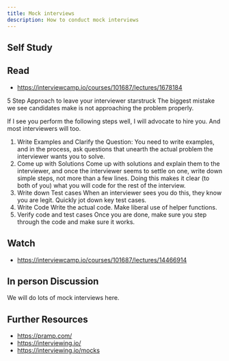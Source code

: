 ```yaml
---
title: Mock interviews
description: How to conduct mock interviews
---
```





## Self Study 

## Read

- https://interviewcamp.io/courses/101687/lectures/1678184 

 

5 Step Approach to leave your interviewer starstruck
The biggest mistake we see candidates make is not approaching the problem properly.

If I see you perform the following steps well, I will advocate to hire you. And most interviewers will too.

1. Write Examples and Clarify the Question: You need to write examples, and in the process, ask questions that unearth the actual problem the interviewer wants you to solve.
2. Come up with Solutions Come up with solutions and explain them to the interviewer, and once the interviewer seems to settle on one, write down simple steps, not more than a few lines. Doing this makes it clear (to both of you) what you will code for the rest of the interview.
3. Write down Test cases When an interviewer sees you do this, they know you are legit. Quickly jot down key test cases.
4. Write Code Write the actual code. Make liberal use of helper functions.
5. Verify code and test cases Once you are done, make sure you step through the code and make sure it works.


## Watch 

- https://interviewcamp.io/courses/101687/lectures/14466914


## In person Discussion

We will do lots of mock interviews here. 

## Further Resources

- https://pramp.com/
- https://interviewing.io/
- https://interviewing.io/mocks
